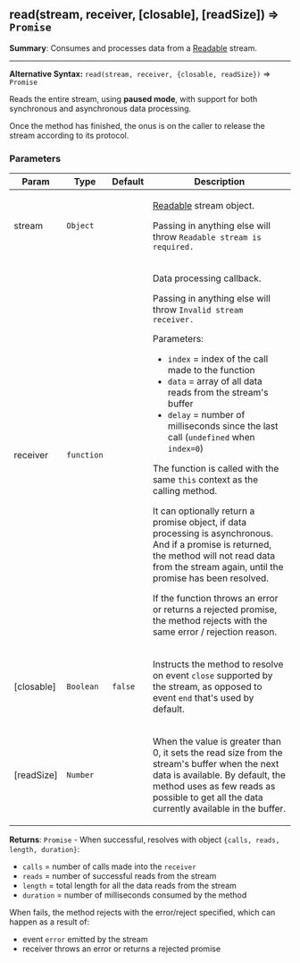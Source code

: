 <a name="read"></a>
## read(stream, receiver, [closable], [readSize]) ⇒ <code>Promise</code>
**Summary**: Consumes and processes data from a <a href="https://nodejs.org/api/stream.html#stream_class_stream_readable">Readable</a> stream.  

---
**Alternative Syntax:**`read(stream, receiver, {closable, readSize})` &#8658; `Promise`Reads the entire stream, using **paused mode**, with support for both synchronousand asynchronous data processing.Once the method has finished, the onus is on the caller to release the streamaccording to its protocol.

### Parameters
<table>
  <thead>
    <tr>
      <th>Param</th><th>Type</th><th>Default</th><th>Description</th>
    </tr>
  </thead>
  <tbody>
<tr>
    <td>stream</td><td><code>Object</code></td><td></td><td><p><a href="https://nodejs.org/api/stream.html#stream_class_stream_readable">Readable</a> stream object.</p>
<p>Passing in anything else will throw <code>Readable stream is required.</code></p>
</td>
    </tr><tr>
    <td>receiver</td><td><code>function</code></td><td></td><td><p>Data processing callback.</p>
<p>Passing in anything else will throw <code>Invalid stream receiver.</code></p>
<p>Parameters:</p>
<ul>
<li><code>index</code> = index of the call made to the function</li>
<li><code>data</code> = array of all data reads from the stream&#39;s buffer</li>
<li><code>delay</code> = number of milliseconds since the last call (<code>undefined</code> when <code>index=0</code>)</li>
</ul>
<p>The function is called with the same <code>this</code> context as the calling method.</p>
<p>It can optionally return a promise object, if data processing is asynchronous.
And if a promise is returned, the method will not read data from the stream again,
until the promise has been resolved.</p>
<p>If the function throws an error or returns a rejected promise, the method rejects
with the same error / rejection reason.</p>
</td>
    </tr><tr>
    <td>[closable]</td><td><code>Boolean</code></td><td><code>false</code></td><td><p>Instructs the method to resolve on event <code>close</code> supported by the stream,
as opposed to event <code>end</code> that&#39;s used by default.</p>
</td>
    </tr><tr>
    <td>[readSize]</td><td><code>Number</code></td><td></td><td><p>When the value is greater than 0, it sets the read size from the stream&#39;s buffer
when the next data is available. By default, the method uses as few reads as possible
to get all the data currently available in the buffer.</p>
</td>
    </tr>  </tbody>
</table>

**Returns**: <code>Promise</code> - When successful, resolves with object `{calls, reads, length, duration}`: - `calls` = number of calls made into the `receiver` - `reads` = number of successful reads from the stream - `length` = total length for all the data reads from the stream - `duration` = number of milliseconds consumed by the methodWhen fails, the method rejects with the error/reject specified,which can happen as a result of: - event `error` emitted by the stream - receiver throws an error or returns a rejected promise  
